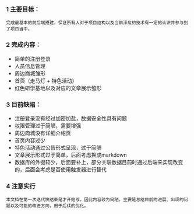### 1 主要目标：

    完成最基本的前后端搭建，保证所有人对于项目结构以及当前涉及的技术有一定的认识并参与到了项目当中。

### 2 完成内容：

* 简单的注册登录
* 人员信息管理
* 周边商城雏形
* 首页（走马灯 + 特色活动）
* 红色研学基地以及对应的文章展示雏形

### 3 目前缺陷：

* 注册登录没有经过加密加盐，数据安全性具有问题
* 权限管理过于简陋，需要增强
* 周边商城没有详细介绍页
* 首页内容过少
* 特色活动通过公告形式呈现，过于简陋
* 文章展示形式过于简单，后面考虑换成markdown
* 数据库的外键较少，后面要补上，部分关联数据目前时通过后端来实现改变的，后面会考虑是否使用触发器进行替代

### 4 注意实行

    本文档在第一次迭代快结束是才开始写，因此内容较为简陋，主要是总结目前的进展、出现的问题以及可能的改进方向，用于后续的优化。
